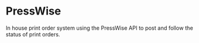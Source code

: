 # PressWise
In house print order system using the PressWise API to post and follow the status of print orders.
